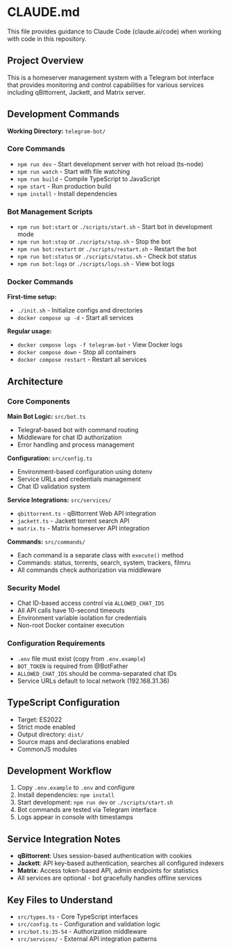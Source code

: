 # CLAUDE.md

This file provides guidance to Claude Code (claude.ai/code) when working with code in this repository.

## Project Overview

This is a homeserver management system with a Telegram bot interface that provides monitoring and control capabilities for various services including qBittorrent, Jackett, and Matrix server.

## Development Commands

**Working Directory:** `telegram-bot/`

### Core Commands
- `npm run dev` - Start development server with hot reload (ts-node)
- `npm run watch` - Start with file watching
- `npm run build` - Compile TypeScript to JavaScript
- `npm start` - Run production build
- `npm install` - Install dependencies

### Bot Management Scripts
- `npm run bot:start` or `./scripts/start.sh` - Start bot in development mode
- `npm run bot:stop` or `./scripts/stop.sh` - Stop the bot
- `npm run bot:restart` or `./scripts/restart.sh` - Restart the bot
- `npm run bot:status` or `./scripts/status.sh` - Check bot status
- `npm run bot:logs` or `./scripts/logs.sh` - View bot logs

### Docker Commands

**First-time setup:**
- `./init.sh` - Initialize configs and directories
- `docker compose up -d` - Start all services

**Regular usage:**
- `docker compose logs -f telegram-bot` - View Docker logs
- `docker compose down` - Stop all containers
- `docker compose restart` - Restart all services

## Architecture

### Core Components

**Main Bot Logic:** `src/bot.ts`
- Telegraf-based bot with command routing
- Middleware for chat ID authorization
- Error handling and process management

**Configuration:** `src/config.ts`
- Environment-based configuration using dotenv
- Service URLs and credentials management
- Chat ID validation system

**Service Integrations:** `src/services/`
- `qbittorrent.ts` - qBittorrent Web API integration
- `jackett.ts` - Jackett torrent search API
- `matrix.ts` - Matrix homeserver API integration

**Commands:** `src/commands/`
- Each command is a separate class with `execute()` method
- Commands: status, torrents, search, system, trackers, filmru
- All commands check authorization via middleware

### Security Model
- Chat ID-based access control via `ALLOWED_CHAT_IDS`
- All API calls have 10-second timeouts
- Environment variable isolation for credentials
- Non-root Docker container execution

### Configuration Requirements
- `.env` file must exist (copy from `.env.example`)
- `BOT_TOKEN` is required from @BotFather
- `ALLOWED_CHAT_IDS` should be comma-separated chat IDs
- Service URLs default to local network (192.168.31.36)

## TypeScript Configuration

- Target: ES2022
- Strict mode enabled
- Output directory: `dist/`
- Source maps and declarations enabled
- CommonJS modules

## Development Workflow

1. Copy `.env.example` to `.env` and configure
2. Install dependencies: `npm install`
3. Start development: `npm run dev` or `./scripts/start.sh`
4. Bot commands are tested via Telegram interface
5. Logs appear in console with timestamps

## Service Integration Notes

- **qBittorrent**: Uses session-based authentication with cookies
- **Jackett**: API key-based authentication, searches all configured indexers
- **Matrix**: Access token-based API, admin endpoints for statistics
- All services are optional - bot gracefully handles offline services

## Key Files to Understand
- `src/types.ts` - Core TypeScript interfaces
- `src/config.ts` - Configuration and validation logic
- `src/bot.ts:35-54` - Authorization middleware
- `src/services/` - External API integration patterns
